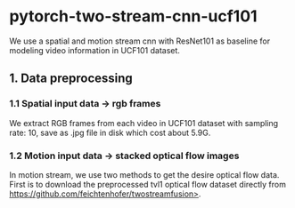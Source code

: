 # pytorch-two-stream-cnn-ucf101
We use a spatial and motion stream cnn with ResNet101 as baseline for modeling video information in UCF101 dataset.

## 1. Data preprocessing
  ### 1.1 Spatial input data -> rgb frames
  We extract RGB frames from each video in UCF101 dataset with sampling rate: 10, save as .jpg file in disk which cost about 5.9G.
  ### 1.2 Motion input data -> stacked optical flow images
  In motion stream, we use two methods to get the desire optical flow data. First is to download the preprocessed tvl1 optical flow dataset directly from https://github.com/feichtenhofer/twostreamfusion>.
    
